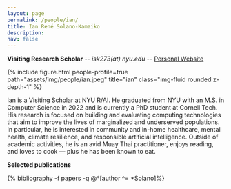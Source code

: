 ```yaml
---
layout: page
permalink: /people/ian/
title: Ian René Solano-Kamaiko 
description: 
nav: false
---
```



**Visiting Research Scholar** -- *isk273(at) nyu.edu* -- [Personal Website](https://iansolano.com/)

{% include figure.html people-profile=true path="assets/img/people/ian.jpeg" title="ian" class="img-fluid rounded z-depth-1" %}
 
Ian is a Visiting Scholar at NYU R/AI. He graduated from NYU with an M.S. in Computer Science in 2022 and is currently a PhD student at Cornell Tech. His research is focused on building and evaluating computing technologies that aim to improve the lives of marginalized and underserved populations. In particular, he is interested in community and in-home healthcare, mental health, climate resilience, and responsible artificial intelligence. Outside of academic activities, he is an avid Muay Thai practitioner, enjoys reading, and loves to cook — plus he has been known to eat.

**Selected publications**
<div class="publications-div">
  {% bibliography -f papers -q @*[author ^= *Solano]%}
</div>
